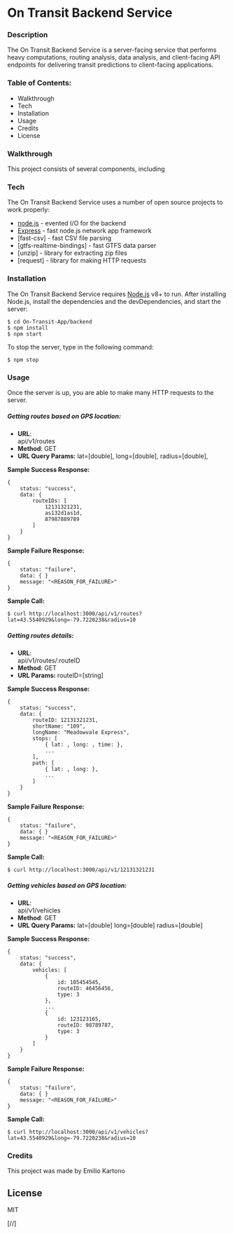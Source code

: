 # On Transit Backend Service

### Description
The On Transit Backend Service is a server-facing service that performs heavy computations, routing analysis, data analysis, and client-facing API endpoints for delivering transit predictions to client-facing applications.

### Table of Contents:
- Walkthrough
- Tech
- Installation
- Usage
- Credits
- License

### Walkthrough
This project consists of several components, including

### Tech
The On Transit Backend Service uses a number of open source projects to work properly:
* [node.js] - evented I/O for the backend
* [Express] - fast node.js network app framework
* [fast-csv] - fast CSV file parsing
* [gtfs-realtime-bindings] - fast GTFS data parser
* [unzip] - library for extracting zip files
* [request] - library for making HTTP requests

### Installation
The On Transit Backend Service requires [Node.js](https://nodejs.org/) v8+ to run.
After installing Node.js, install the dependencies and the devDependencies, and start the server:
```
$ cd On-Transit-App/backend
$ npm install
$ npm start
```
To stop the server, type in the following command:
```
$ npm stop
```

### Usage
Once the server is up, you are able to make many HTTP requests to the server.

##### Getting routes based on GPS location:
* **URL**:    
    api/v1/routes
* **Method**: 
    GET
* **URL Query Params:**
    lat=[double],
    long=[double], 
    radius=[double], 

**Sample Success Response:**
```
{
	status: "success",
	data: {
		routeIDs: [
			12131321231,
			as132d1as1d,
			87987889789
		]
	}
}
```

**Sample Failure Response:**
```
{
	status: "failure",
	data: {	}
	message: "<REASON_FOR_FAILURE>"
}
```
**Sample Call:**
```
$ curl http://localhost:3000/api/v1/routes?lat=43.5540929&long=-79.7220238&radius=10
```

##### Getting routes details:
* **URL**:    
    api/v1/routes/:routeID
* **Method**: 
    GET
* **URL Params:**
    routeID=[string]

**Sample Success Response:**
```
{
	status: "success",
	data: {
		routeID: 12131321231,
		shortName: "109",
		longName: "Meadowvale Express",
		stops: [
			{ lat: , long: , time: },
			...
		],
		path: [
			{ lat: , long: },
			...
		]
	}
}
```

**Sample Failure Response:**
```
{
	status: "failure",
	data: {	}
	message: "<REASON_FOR_FAILURE>"
}
```
**Sample Call:**
```
$ curl http://localhost:3000/api/v1/12131321231
```

##### Getting vehicles based on GPS location:
* **URL**:    
    api/v1/vehicles
* **Method**: 
    GET
* **URL Query Params:**
    lat=[double]
    long=[double]
    radius=[double]
    

**Sample Success Response:**
```
{
	status: "success",
	data: {
		vehicles: [
			{ 
				id: 105454545, 
				routeID: 46456456,
				type: 3
			},
			...
			{ 
				id: 123123165, 
				routeID: 98789787,
				type: 3
			}
		]
	}
}
```

**Sample Failure Response:**
```
{
	status: "failure",
	data: {	}
	message: "<REASON_FOR_FAILURE>"
}
```
**Sample Call:**
```
$ curl http://localhost:3000/api/v1/vehicles?lat=43.5540929&long=-79.7220238&radius=10
```

### Credits
This project was made by Emilio Kartono

License
----

MIT

[//]

   [dill]: <https://github.com/joemccann/dillinger>
   [git-repo-url]: <https://github.com/joemccann/dillinger.git>
   [john gruber]: <http://daringfireball.net>
   [df1]: <http://daringfireball.net/projects/markdown/>
   [markdown-it]: <https://github.com/markdown-it/markdown-it>
   [Ace Editor]: <http://ace.ajax.org>
   [node.js]: <http://nodejs.org>
   [Twitter Bootstrap]: <http://twitter.github.com/bootstrap/>
   [jQuery]: <http://jquery.com>
   [@tjholowaychuk]: <http://twitter.com/tjholowaychuk>
   [express]: <http://expressjs.com>
   [AngularJS]: <http://angularjs.org>
   [Gulp]: <http://gulpjs.com>

   [PlDb]: <https://github.com/joemccann/dillinger/tree/master/plugins/dropbox/README.md>
   [PlGh]: <https://github.com/joemccann/dillinger/tree/master/plugins/github/README.md>
   [PlGd]: <https://github.com/joemccann/dillinger/tree/master/plugins/googledrive/README.md>
   [PlOd]: <https://github.com/joemccann/dillinger/tree/master/plugins/onedrive/README.md>
   [PlMe]: <https://github.com/joemccann/dillinger/tree/master/plugins/medium/README.md>
   [PlGa]: <https://github.com/RahulHP/dillinger/blob/master/plugins/googleanalytics/README.md>

